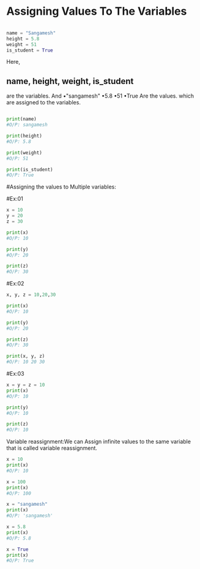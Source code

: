 # Assigning Values To The Variables

```python

name = "Sangamesh"
height = 5.8
weight = 51
is_student = True

```

Here,
## name, height, weight, is_student

are the variables.
And 
      •"sangamesh" 
      •5.8 
      •51
      •True Are the values.
which are assigned to the variables.  


```python

print(name)
#O/P: sangamesh

print(height)
#O/P: 5.8

print(weight)
#O/P: 51

print(is_student)
#O/P: True

```

#Assigning the values to Multiple variables:

#Ex:01
 
```python
x = 10
y = 20
z = 30

print(x)
#O/P: 10

print(y)
#O/P: 20

print(z)
#O/P: 30

```

#Ex:02

```python
x, y, z = 10,20,30

print(x)
#O/P: 10

print(y)
#O/P: 20

print(z)
#O/P: 30

print(x, y, z)
#O/P: 10 20 30

```

#Ex:03

```python
x = y = z = 10 
print(x)
#O/P: 10

print(y)
#O/P: 10

print(z)
#O/P: 10

```

Variable reassignment:We can Assign infinite values to the same variable that is called variable reassignment.

```python
x = 10
print(x)
#O/P: 10

x = 100
print(x)
#O/P: 100

x = "sangamesh" 
print(x)
#O/P: 'sangamesh'

x = 5.8
print(x)
#O/P: 5.8

x = True
print(x)
#O/P: True

```
